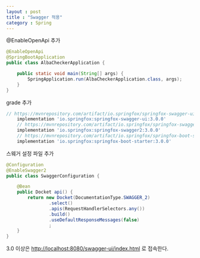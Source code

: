 ```yaml
---
layout : post
title : "Swagger 적용"
category : Spring
---
```


@EnableOpenApi 추가
```java
@EnableOpenApi
@SpringBootApplication
public class AlbaCheckerApplication {

    public static void main(String[] args) {
        SpringApplication.run(AlbaCheckerApplication.class, args);
    }
}
```

grade 추가
```gradle
// https://mvnrepository.com/artifact/io.springfox/springfox-swagger-ui
    implementation 'io.springfox:springfox-swagger-ui:3.0.0'
    // https://mvnrepository.com/artifact/io.springfox/springfox-swagger2
    implementation 'io.springfox:springfox-swagger2:3.0.0'
    // https://mvnrepository.com/artifact/io.springfox/springfox-boot-starter
    implementation 'io.springfox:springfox-boot-starter:3.0.0'
```


스웨거 설정 파일 추가
```java
@Configuration
@EnableSwagger2
public class SwaggerConfiguration {

    @Bean
    public Docket api() {
        return new Docket(DocumentationType.SWAGGER_2)
                .select()
                .apis(RequestHandlerSelectors.any())
                .build()
                .useDefaultResponseMessages(false)
                ;
    }
}
```

3.0 이상은 [http://localhost:8080/swagger-ui/index.html](http://localhost:8080/swagger-ui/index.html) 로 접속한다.